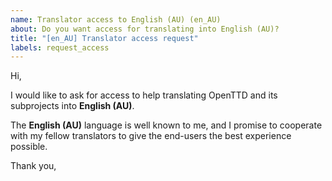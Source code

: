 ```yaml
---
name: Translator access to English (AU) (en_AU)
about: Do you want access for translating into English (AU)?
title: "[en_AU] Translator access request"
labels: request_access
---
```


<!-- translator: en_AU -->
<!-- Please do not edit the header of this template. -->

Hi,

I would like to ask for access to help translating OpenTTD and its subprojects into **English (AU)**.

The **English (AU)** language is well known to me, and I promise to cooperate with my fellow translators to give the end-users the best experience possible.

<!-- Please do not edit the above message. Do feel free to add a personal note after this line. -->

Thank you,
